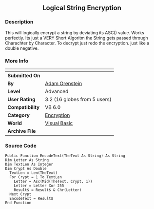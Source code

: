 ﻿<div align="center">

## Logical String Encryption


</div>

### Description

This will logically encrypt a string by deviating its ASC() value. Works perfectly. Its just a VERY Short Algoritm the String gets passed through Charachter by Character. To decrypt just redo the encryption. just like a double negative.
 
### More Info
 


<span>             |<span>
---                |---
**Submitted On**   |
**By**             |[Adam Orenstein](https://github.com/Planet-Source-Code/PSCIndex/blob/master/ByAuthor/adam-orenstein.md)
**Level**          |Advanced
**User Rating**    |3.2 (16 globes from 5 users)
**Compatibility**  |VB 6\.0
**Category**       |[Encryption](https://github.com/Planet-Source-Code/PSCIndex/blob/master/ByCategory/encryption__1-48.md)
**World**          |[Visual Basic](https://github.com/Planet-Source-Code/PSCIndex/blob/master/ByWorld/visual-basic.md)
**Archive File**   |[](https://github.com/Planet-Source-Code/adam-orenstein-logical-string-encryption__1-10272/archive/master.zip)





### Source Code

```
Public Function EncodeText(TheText As String) As String
Dim Letter As String
Dim TextLen As Integer
Dim Crypt As Double
  TextLen = Len(TheText)
  For Crypt = 1 To TextLen
    Letter = Asc(Mid(TheText, Crypt, 1))
    Letter = Letter Xor 255
    Result$ = Result$ & Chr(Letter)
  Next Crypt
  EncodeText = Result$
End Function
```

